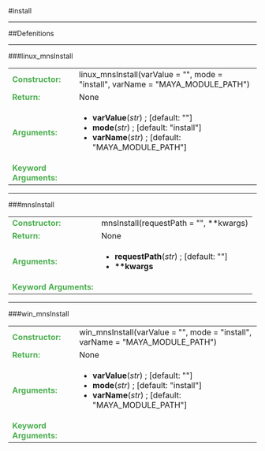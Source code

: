 <body>
#install
<hr width = 100%>
##Defenitions
<hr width = 100%>
###linux_mnsInstall
<font size = 3pt>
<table>
<tr><td><b><font color = #4caf50>Constructor:  </font></b></td><td>linux_mnsInstall(varValue = "", mode = "install", varName = "MAYA_MODULE_PATH")</td></tr>
<tr><td><b><font color = #4caf50>Return:  </font></b></td><td>None</td></tr>
<tr><td><b><font color = #4caf50>Arguments:  </font></b></td>
<td><ul>
<li><b>varValue</b>(<i>str</i>) ; [default: ""]</li>
<li><b>mode</b>(<i>str</i>) ; [default: "install"]</li>
<li><b>varName</b>(<i>str</i>) ; [default: "MAYA_MODULE_PATH"]</li>
</ul></td>
</tr>
<tr width=150px><td><b><font color = #4caf50>Keyword Arguments:  </font></b></td>
</tr>
</table></font>
<hr width = 100%>
###mnsInstall
<font size = 3pt>
<table>
<tr><td><b><font color = #4caf50>Constructor:  </font></b></td><td>mnsInstall(requestPath = "", **kwargs)</td></tr>
<tr><td><b><font color = #4caf50>Return:  </font></b></td><td>None</td></tr>
<tr><td><b><font color = #4caf50>Arguments:  </font></b></td>
<td><ul>
<li><b>requestPath</b>(<i>str</i>) ; [default: ""]</li>
<li><b>**kwargs</b></li>
</ul></td>
</tr>
<tr width=150px><td><b><font color = #4caf50>Keyword Arguments:  </font></b></td>
</tr>
</table></font>
<hr width = 100%>
###win_mnsInstall
<font size = 3pt>
<table>
<tr><td><b><font color = #4caf50>Constructor:  </font></b></td><td>win_mnsInstall(varValue = "", mode = "install", varName = "MAYA_MODULE_PATH")</td></tr>
<tr><td><b><font color = #4caf50>Return:  </font></b></td><td>None</td></tr>
<tr><td><b><font color = #4caf50>Arguments:  </font></b></td>
<td><ul>
<li><b>varValue</b>(<i>str</i>) ; [default: ""]</li>
<li><b>mode</b>(<i>str</i>) ; [default: "install"]</li>
<li><b>varName</b>(<i>str</i>) ; [default: "MAYA_MODULE_PATH"]</li>
</ul></td>
</tr>
<tr width=150px><td><b><font color = #4caf50>Keyword Arguments:  </font></b></td>
</tr>
</table></font>
